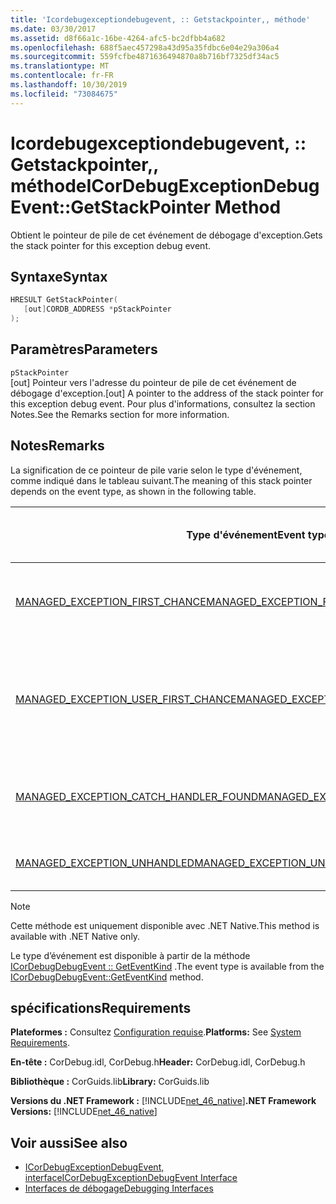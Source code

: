 ```yaml
---
title: 'Icordebugexceptiondebugevent, :: Getstackpointer,, méthode'
ms.date: 03/30/2017
ms.assetid: d8f66a1c-16be-4264-afc5-bc2dfbb4a682
ms.openlocfilehash: 688f5aec457298a43d95a35fdbc6e04e29a306a4
ms.sourcegitcommit: 559fcfbe4871636494870a8b716bf7325df34ac5
ms.translationtype: MT
ms.contentlocale: fr-FR
ms.lasthandoff: 10/30/2019
ms.locfileid: "73084675"
---
```

# <a name="icordebugexceptiondebugeventgetstackpointer-method"></a><span data-ttu-id="319f7-102">Icordebugexceptiondebugevent, :: Getstackpointer,, méthode</span><span class="sxs-lookup"><span data-stu-id="319f7-102">ICorDebugExceptionDebugEvent::GetStackPointer Method</span></span>
<span data-ttu-id="319f7-103">Obtient le pointeur de pile de cet événement de débogage d'exception.</span><span class="sxs-lookup"><span data-stu-id="319f7-103">Gets the stack pointer for this exception debug event.</span></span>  
  
## <a name="syntax"></a><span data-ttu-id="319f7-104">Syntaxe</span><span class="sxs-lookup"><span data-stu-id="319f7-104">Syntax</span></span>  
  
```cpp  
HRESULT GetStackPointer(  
   [out]CORDB_ADDRESS *pStackPointer  
);  
```  
  
## <a name="parameters"></a><span data-ttu-id="319f7-105">Paramètres</span><span class="sxs-lookup"><span data-stu-id="319f7-105">Parameters</span></span>  
 `pStackPointer`  
 <span data-ttu-id="319f7-106">[out] Pointeur vers l'adresse du pointeur de pile de cet événement de débogage d'exception.</span><span class="sxs-lookup"><span data-stu-id="319f7-106">[out] A pointer to the address of the stack pointer for this exception debug event.</span></span> <span data-ttu-id="319f7-107">Pour plus d'informations, consultez la section Notes.</span><span class="sxs-lookup"><span data-stu-id="319f7-107">See the Remarks section for more information.</span></span>  
  
## <a name="remarks"></a><span data-ttu-id="319f7-108">Notes</span><span class="sxs-lookup"><span data-stu-id="319f7-108">Remarks</span></span>  
 <span data-ttu-id="319f7-109">La signification de ce pointeur de pile varie selon le type d'événement, comme indiqué dans le tableau suivant.</span><span class="sxs-lookup"><span data-stu-id="319f7-109">The meaning of this stack pointer depends on the event type, as shown in the following table.</span></span>  
  
|<span data-ttu-id="319f7-110">Type d'événement</span><span class="sxs-lookup"><span data-stu-id="319f7-110">Event type</span></span>|<span data-ttu-id="319f7-111">Signification de la valeur `pStackPointer`</span><span class="sxs-lookup"><span data-stu-id="319f7-111">Meaning of `pStackPointer` value</span></span>|  
|----------------|--------------------------------------|  
|[<span data-ttu-id="319f7-112">MANAGED_EXCEPTION_FIRST_CHANCE</span><span class="sxs-lookup"><span data-stu-id="319f7-112">MANAGED_EXCEPTION_FIRST_CHANCE</span></span>](../../../../docs/framework/unmanaged-api/debugging/cordebugrecordformat-enumeration.md)|<span data-ttu-id="319f7-113">Pointeur de pile du frame ayant levé l'exception.</span><span class="sxs-lookup"><span data-stu-id="319f7-113">The stack pointer for the frame that threw the exception.</span></span>|  
|[<span data-ttu-id="319f7-114">MANAGED_EXCEPTION_USER_FIRST_CHANCE</span><span class="sxs-lookup"><span data-stu-id="319f7-114">MANAGED_EXCEPTION_USER_FIRST_CHANCE</span></span>](../../../../docs/framework/unmanaged-api/debugging/cordebugrecordformat-enumeration.md)|<span data-ttu-id="319f7-115">Pointeur de pile du frame de code utilisateur le plus proche du point de l'exception levée.</span><span class="sxs-lookup"><span data-stu-id="319f7-115">The stack pointer for the user-code frame closest to the point of the thrown exception.</span></span>|  
|[<span data-ttu-id="319f7-116">MANAGED_EXCEPTION_CATCH_HANDLER_FOUND</span><span class="sxs-lookup"><span data-stu-id="319f7-116">MANAGED_EXCEPTION_CATCH_HANDLER_FOUND</span></span>](../../../../docs/framework/unmanaged-api/debugging/cordebugrecordformat-enumeration.md)|<span data-ttu-id="319f7-117">Pointeur de pile du frame contenant le gestionnaire catch.</span><span class="sxs-lookup"><span data-stu-id="319f7-117">The stack pointer for the frame that contains the catch handler.</span></span>|  
|[<span data-ttu-id="319f7-118">MANAGED_EXCEPTION_UNHANDLED</span><span class="sxs-lookup"><span data-stu-id="319f7-118">MANAGED_EXCEPTION_UNHANDLED</span></span>](../../../../docs/framework/unmanaged-api/debugging/cordebugrecordformat-enumeration.md)|<span data-ttu-id="319f7-119">`pStackPointer` a la valeur **null**.</span><span class="sxs-lookup"><span data-stu-id="319f7-119">`pStackPointer` is **null**.</span></span>|  
  
> [!NOTE]
> <span data-ttu-id="319f7-120">Cette méthode est uniquement disponible avec .NET Native.</span><span class="sxs-lookup"><span data-stu-id="319f7-120">This method is available with .NET Native only.</span></span>  
  
 <span data-ttu-id="319f7-121">Le type d’événement est disponible à partir de la méthode [ICorDebugDebugEvent :: GetEventKind](../../../../docs/framework/unmanaged-api/debugging/icordebugdebugevent-geteventkind-method.md) .</span><span class="sxs-lookup"><span data-stu-id="319f7-121">The event type is available from the [ICorDebugDebugEvent::GetEventKind](../../../../docs/framework/unmanaged-api/debugging/icordebugdebugevent-geteventkind-method.md) method.</span></span>  
  
## <a name="requirements"></a><span data-ttu-id="319f7-122">spécifications</span><span class="sxs-lookup"><span data-stu-id="319f7-122">Requirements</span></span>  
 <span data-ttu-id="319f7-123">**Plateformes :** Consultez [Configuration requise](../../../../docs/framework/get-started/system-requirements.md).</span><span class="sxs-lookup"><span data-stu-id="319f7-123">**Platforms:** See [System Requirements](../../../../docs/framework/get-started/system-requirements.md).</span></span>  
  
 <span data-ttu-id="319f7-124">**En-tête :** CorDebug.idl, CorDebug.h</span><span class="sxs-lookup"><span data-stu-id="319f7-124">**Header:** CorDebug.idl, CorDebug.h</span></span>  
  
 <span data-ttu-id="319f7-125">**Bibliothèque :** CorGuids.lib</span><span class="sxs-lookup"><span data-stu-id="319f7-125">**Library:** CorGuids.lib</span></span>  
  
 <span data-ttu-id="319f7-126">**Versions du .NET Framework :** [!INCLUDE[net_46_native](../../../../includes/net-46-native-md.md)]</span><span class="sxs-lookup"><span data-stu-id="319f7-126">**.NET Framework Versions:** [!INCLUDE[net_46_native](../../../../includes/net-46-native-md.md)]</span></span>  
  
## <a name="see-also"></a><span data-ttu-id="319f7-127">Voir aussi</span><span class="sxs-lookup"><span data-stu-id="319f7-127">See also</span></span>

- [<span data-ttu-id="319f7-128">ICorDebugExceptionDebugEvent, interface</span><span class="sxs-lookup"><span data-stu-id="319f7-128">ICorDebugExceptionDebugEvent Interface</span></span>](../../../../docs/framework/unmanaged-api/debugging/icordebugexceptiondebugevent-interface.md)
- [<span data-ttu-id="319f7-129">Interfaces de débogage</span><span class="sxs-lookup"><span data-stu-id="319f7-129">Debugging Interfaces</span></span>](../../../../docs/framework/unmanaged-api/debugging/debugging-interfaces.md)

